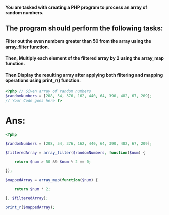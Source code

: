 #### You are tasked with creating a PHP program to process an array of random numbers. 
## The program should perform the following tasks: 
#### Filter out the even numbers greater than 50 from the array using the array_filter function. 
#### Then, Multiply each element of the filtered array by 2 using the array_map function.
#### Then Display the resulting array after applying both filtering and mapping operations using print_r() function.

```php
<?php // Given array of random numbers 
$randomNumbers = [208, 54, 376, 162, 440, 64, 390, 482, 67, 209]; 
// Your Code goes here ?>
```

# Ans:
```php
<?php

$randomNumbers = [208, 54, 376, 162, 440, 64, 390, 482, 67, 209];

$filteredArray = array_filter($randomNumbers, function($num) {

    return $num > 50 && $num % 2 == 0;

});

$mappedArray = array_map(function($num) {

    return $num * 2;

}, $filteredArray);

print_r($mappedArray);

```